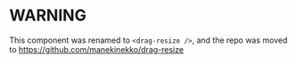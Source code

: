 WARNING
==
This component was renamed to ```<drag-resize />```, and the repo was moved to https://github.com/manekinekko/drag-resize
